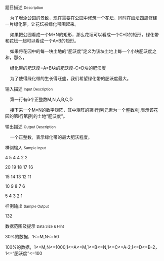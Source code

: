 <div class="panel panel-default">
<div class="area-title">
<span>
题目描述
<small>Description</small>
</span></div>
<div class="panel-body">

<p>    为了增添公园的景致，现在需要在公园中修筑一个花坛，同时在画坛四周修建一片绿化带，让花坛被绿化带围起来。</p>
<p>    如果把公园看成一个M*N的矩形，那么花坛可以看成一个C*D的矩形，绿化带和花坛一起可以看成一个A*B的矩形。</p>
<p>    如果将花园中的每一块土地的“肥沃度”定义为该块土地上每一个小块肥沃度之和，那么，</p>
<p>    绿化带的肥沃度=A*B块的肥沃度-C*D块的肥沃度</p>
<p>    为了使得绿化带的生长得旺盛，我们希望绿化带的肥沃度最大。</p>

</div>
</div>

<div class="panel panel-default">
<div class="area-title">
<span>
输入描述
<small>Input Description</small>
</span></div>
<div class="panel-body">
<p>    第一行有6个正整数M,N,A,B,C,D</p>
<p>    接下来一个M*N的数字矩阵，其中矩阵的第i行j列元素为一个整数Xij,表示该花园的第i行第j列的土地“肥沃度”。</p>

</div>
</div>
<div  class="panel panel-default">
<div class="area-title">
<span>
输出描述
<small>Output Description</small>
</span></div>
<div class="panel-body">

<p class="p0">&nbsp; &nbsp; 一个正整数，表示绿化带的最大肥沃程度。</p>

</div>
</div>


<div class="panel panel-default">
<div class="area-title">
<span>
样例输入
<small>Sample Input</small>
</span></div>
<div class="panel-body">
<p>4 5 4 4 2 2</p>
<p>20 19 18 17 16</p>
<p>15 14 13 12 11</p>
<p>10 9 8 7 6</p>
<p>5 4 3 2 1</p>

</div>
</div>

<div class="panel panel-default">
<div class="area-title">
<span>
样例输出
<small>Sample Output</small>
</span></div>
<div class="panel-body">
<p>132</p>

</div>
</div>

<div class="panel panel-default">
<div class="area-title">
<span>
数据范围及提示
<small>Data Size & Hint</small>
</span></div>
<div class="panel-body">
<p>30%的数据，1&lt;=M,N&lt;=50</p>
<p>100%的数据，1&lt;=M,N&lt;=1000,1&lt;=A&lt;=M,1&lt;=B&lt;=N,1&lt;=C&lt;=A-2,1&lt;=D&lt;=B-2，1&lt;=“肥沃度”&lt;=100</p>
</div>
</div>